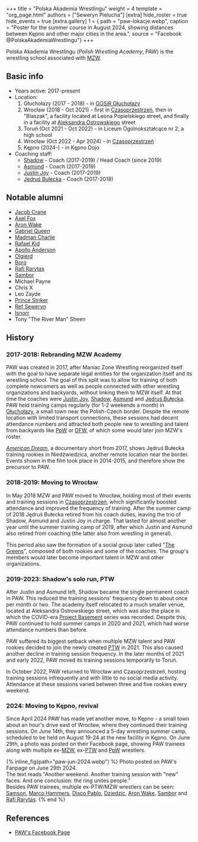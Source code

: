 +++
title = "Polska Akademia Wrestlingu"
weight = 4
template = "org_page.html"
authors = ["Seweryn Pielucha"]
[extra]
hide_roster = true
hide_events = true
[extra.gallery]
1 = { path = "paw-lokacje.webp", caption = "Poster for the summer course in August 2024, showing distances between Kępno and other major cities in the area.", source = "Facebook @PolskaAkademiaWrestlingu"}
+++

Polska Akademia Wrestlingu (_Polish Wrestling Academy_, PAW) is the wrestling school associated with [MZW](@/o/mzw.md).

## Basic info

* Years active: 2017-present
* Location:
  1. Głuchołazy (2017 - 2018) - in [GOSiR Głuchołazy](@/v/gosir-glucholazy.md)
  2. Wrocław (2018 - Oct 2021) - first in [Czasoprzestrzeń](@/v/czasoprzestrzen.md),
     then in "Blaszak", a facility located at Leona Popielskiego street,
     and finally in a facility at [Aleksandra Ostrowskiego](@/v/ostrowskiego-wroclaw.md) street
  3. Toruń (Oct 2021 - Oct 2022) - in Liceum Ogólnokształcące nr 2, a high school
  4. Wrocław (Oct 2022 - Apr 2024) - in [Czasoprzestrzeń](@/v/czasoprzestrzen.md)
  5. Kępno (2024-) - in Kępno Dojo
* Coaching staff:
  - [Shadow](@/w/shadow.md) - Coach (2017-2019) / Head Coach (since 2019)
  - [Asmund](@/w/asmund.md) - Coach (2017-2019)
  - [Justin Joy](@/w/justin-joy.md) - Coach (2017-2019)
  - [Jędruś Bułecka](@/w/jedrus-bulecka.md) - Coach (2017-2018)

## Notable alumni

* [Jacob Crane](@/w/jacob-crane.md)
* [Axel Fox](@/w/axel-fox.md)
* [Aron Wake](@/w/aron-wake.md)
* [Gabriel Queen](@/w/gabriel-queen.md)
* [Madman Charlie](@/w/madman-charlie.md)
* [Rafael Kid](@/w/rafael-kid.md)
* [Apollo Anderson](@/w/apollo-anderson.md)
* [Olgierd](@/w/olgierd.md)
* [Boro](@/w/boro.md)
* [Rafi Rarytas](@/w/rafi.md)
* [Sambor](@/w/sambor.md)
* Michael Payne
* Chris X
* Leo Zayde
* [Prince Striker](@/w/royal-striker.md)
* [Ref Seweryn](@/w/sedzia-seweryn.md)
* [Isnorr](@/w/isnorr.md)
* Tony "The River Man" Sheen

## History

### 2017-2018: Rebranding MZW Academy

PAW was created in 2017, after Maniac Zone Wrestling reorganized itself with the goal to have separate legal entities for the organization itself and its wrestling school.
The goal of this split was to allow for training of both complete newcomers as well as people connected with other wrestling organizations and backyards, without linking them to MZW itself.
At that time the coaches were [Justin Joy](@/w/justin-joy.md), [Shadow](@/w/shadow.md), [Asmund](@/w/asmund.md) and [Jędruś Bułecka](@/w/jedrus-bulecka.md).
PAW held training camps regularly (for 1-2 weekends a month) in [Głuchołazy](@/v/gosir-glucholazy.md), a small town near the Polish-Czech border.
Despite the remote location with limited transport connections, these sessions had decent attendance numbers and attracted both people new to wrestling and talent from backyards like [PpW](@/o/ppw.md) or [DFW](@/o/dfw.md), of which some would later join MZW's roster.

[_American Dream_](@/a/american-dream.md), a documentary short from 2017, shows Jędruś Bułecka training rookies in Niedźwiedzica, another remote location near the border. Events shown in the film took place in 2014-2015, and therefore show the precursor to PAW.

### 2018-2019: Moving to Wrocław

In May 2018 MZW and PAW moved to Wrocław, holding most of their events and training sessions in [Czasoprzestrzeń](@/v/czasoprzestrzen.md), which significantly boosted attendance and improved the frequency of training.
After the summer camp of 2018 Jędruś Bułecka retired from his coach duties, leaving the trio of Shadow, Asmund and Justin Joy in charge.
That lasted for almost another year until the summer training camp of 2019, after which Justin and Asmund also retired from coaching (the latter also from wrestling in general).

This period also saw the formation of a social group later called "[The Greens](@/a/the-greens.md)", composed of both rookies and some of the coaches. The group's members would later become important talent in MZW and other organizations.

### 2019-2023: Shadow's solo run, PTW

After Justin and Asmund left, Shadow became the single permanent coach in PAW.
This reduced the training sessions' frequency down to about once per month or two.
The academy itself relocated to a much smaller venue, located at Aleksandra Ostrowskiego street, which was also the place in which the COVID-era [Project Basement](@/e/mzw/2021-03-18-mzw-project-basement-1.md) series was recorded.
Despite this, PAW continued to hold summer camps in 2020 and 2021, which had worse attendance numbers than before.

PAW suffered its biggest setback when multiple MZW talent and PAW rookies decided to join the newly created [PTW](@/o/ptw.md) in 2021.
This also caused another decline in training session frequency. In the later months of 2021 and early 2022, PAW moved its training sessions temporarily to Toruń.

In October 2022, PAW returned to Wrocław and Czasoprzestrzeń, hosting training sessions infrequently and with little to no social media activity.
Attendance at these sessions varied between three and five rookies every weekend.

### 2024: Moving to Kępno, revival

Since April 2024 PAW has made yet another move, to Kępno - a small town about an hour's drive east of Wrocław, where they continued their training sessions.
On June 14th, they announced a 5-day wrestling summer camp, scheduled to be held on August 19-24 at the new facility in Kępno.
On June 29th, a photo was posted on their Facebook page, showing PAW trainees along with multiple ex-[MZW](@/o/mzw.md), ex-[PTW](@/o/ptw.md) and [PpW](@/o/ppw.md) wrestlers.

{% inline_fig(path="paw-jun-2024.webp") %}
Photo posted on PAW's Fanpage on June 29th 2024. \
The text reads "Another weekend. Another training session with "new" faces. And one conclusion: the ring unites people." \
Besides PAW trainees, multiple ex-PTW/MZW wrestlers can be seen: [Samson](@/w/samson.md), [Marco Hammers](@/w/marco-hammers.md), [Disco Pablo](@/w/disco-pablo.md), [Dziedzic](@/w/dziedzic.md), [Aron Wake](@/w/aron-wake.md), [Sambor](@/w/sambor.md) and [Rafi Rarytas](@/w/rafi.md).
{% end %}

## References

* [PAW's Facebook Page](https://www.facebook.com/PolskaAkademiaWrestlingu)
